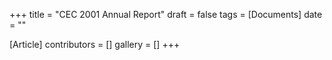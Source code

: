 +++
title = "CEC 2001 Annual Report"
draft = false
tags = [Documents]
date = ""

[Article]
contributors = []
gallery = []
+++